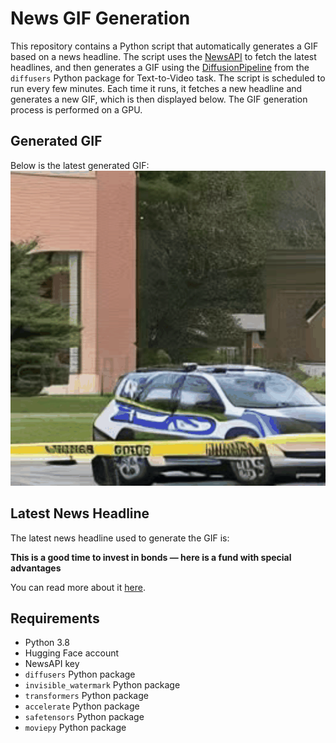 # News GIF Generation
This repository contains a Python script that automatically generates a GIF based on a news headline. The script uses the [NewsAPI](https://newsapi.org/) to fetch the latest headlines, and then generates a GIF using the [DiffusionPipeline](https://github.com/huggingface/diffusers) from the `diffusers` Python package for Text-to-Video task.
The script is scheduled to run every few minutes. Each time it runs, it fetches a new headline and generates a new GIF, which is then displayed below. The GIF generation process is performed on a GPU.

## Generated GIF
Below is the latest generated GIF:
![Generated GIF](output.gif?raw=true&v=1703088533)

## Latest News Headline
The latest news headline used to generate the GIF is:

**This is a good time to invest in bonds — here is a fund with special advantages**

You can read more about it [here](https://www.marketwatch.com/story/this-is-a-good-time-to-invest-in-a-bond-fund-and-this-manager-has-an-advantage-over-his-largest-competitors-76a9f9ec).

## Requirements
- Python 3.8
- Hugging Face account
- NewsAPI key
- `diffusers` Python package
- `invisible_watermark` Python package
- `transformers` Python package
- `accelerate` Python package
- `safetensors` Python package
- `moviepy` Python package
